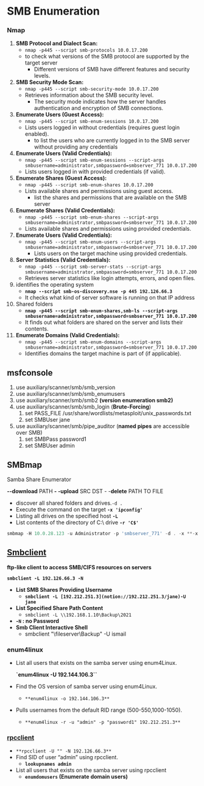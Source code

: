 # SMB Enumeration

### Nmap

1. **SMB Protocol and Dialect Scan:**
    - `nmap -p445 --script smb-protocols 10.0.17.200`
    - to check what versions of the SMB protocol are supported by the target server
        - Different versions of SMB have different features and security levels.
2. **SMB Security Mode Scan:**
    - `nmap -p445 --script smb-security-mode 10.0.17.200`
    - Retrieves information about the SMB security level.
        - The security mode indicates how the server handles authentication and encryption of SMB connections.
3. **Enumerate Users (Guest Access):**
    - `nmap -p445 --script smb-enum-sessions 10.0.17.200`
    - Lists users logged in without credentials (requires guest login enabled).
        - to list the users who are currently logged in to the SMB server without providing any credentials
4. **Enumerate Users (Valid Credentials):**
    - `nmap -p445 --script smb-enum-sessions --script-args smbusername=administrator,smbpassword=smbserver_771 10.0.17.200`
    - Lists users logged in with provided credentials (if valid).
5. **Enumerate Shares (Guest Access):**
    - `nmap -p445 --script smb-enum-shares 10.0.17.200`
    - Lists available shares and permissions using guest access.
        - list the shares and permissions that are available on the SMB server
6. **Enumerate Shares (Valid Credentials):**
    - `nmap -p445 --script smb-enum-shares --script-args smbusername=administrator,smbpassword=smbserver_771 10.0.17.200`
    - Lists available shares and permissions using provided credentials.
7. **Enumerate Users (Valid Credentials):**
    - `nmap -p445 --script smb-enum-users --script-args smbusername=administrator,smbpassword=smbserver_771 10.0.17.200`
        - Lists users on the target machine using provided credentials.
8. **Server Statistics (Valid Credentials):**
    - `nmap -p445 --script smb-server-stats --script-args smbusername=administrator,smbpassword=smbserver_771 10.0.17.200`
    - Retrieves server statistics like login attempts, errors, and open files.
9. identifies the operating system
    - **`nmap --script smb-os-discovery.nse -p 445 192.126.66.3`**
    - It checks what kind of server software is running on that IP address
10. Shared folders
    - **`nmap -p445 --script smb-enum-shares,smb-ls --script-args smbusername=administrator,smbpassword=smbserver_771 10.0.17.200`**
    - It finds out what folders are shared on the server and lists their contents.
11. **Enumerate Domains (Valid Credentials):**
    - `nmap -p445 --script smb-enum-domains --script-args smbusername=administrator,smbpassword=smbserver_771 10.0.17.200`
    - Identifies domains the target machine is part of (if applicable).

## msfconsole

1. use auxiliary/scanner/smb/smb_version
2. use auxiliary/scanner/smb/smb_enumusers
3. use auxiliary/scanner/smb/smb2 **(version enumeration smb2)**
4. use auxiliary/scanner/smb/smb_login (**Brute-Forcing**)
    1. set PASS_FILE /usr/share/wordlists/metasploit/unix_passwords.txt
    2. set SMBUser jane
5. use auxiliary/scanner/smb/pipe_auditor (**named pipes** are accessible over SMB)
    1. set SMBPass password1
    2. set SMBUser admin
    

## SMBmap

Samba Share Enumerator

**--download** PATH  **- -upload** SRC DST - -**delete** PATH TO FILE

- discover all shared folders and drives.`-d .`
- Execute the command on the target **`-x 'ipconfig'`**
- Listing all drives on the specified host **`-L`**
- List contents of the directory of C:\ drive **`-r 'C$'`**

```jsx
smbmap -H 10.0.28.123 -u Administrator -p 'smbserver_771' -d . -x **-x 'ipconfig' -L -r 'C$'**
```

## [Smbclient](https://medium.com/@ibo1916a/smbclient-command-2803de274e46)

**ftp-like client to access SMB/CIFS resources on servers**

**`smbclient -L 192.126.66.3 -N`**

- **List SMB Shares Providing Username**
    - **`smbclient -L [192.212.251.3](notion://192.212.251.3/jane)-U jane`**
- **List Specified Share Path Content**
    - `smbclient -L \\192.168.1.10\Backup\2021`
- **-`N` : no Password**
- **Smb Client Interactive Shell**
    - smbclient "\\fileserver\Backup" -U ismail

### enum4linux

- List all users that exists on the samba server  using enum4Linux.
    
    **`enum4linux -U 192.144.106.3``**
    
- Find the OS version of samba server using enum4Linux.
    - `**enum4linux -o 192.144.106.3**`
- Pulls usernames from the default RID range (500-550,1000-1050).
    - `**enum4linux -r -u "admin" -p "password1" 192.212.251.3**`

### [rpcclient](https://book.hacktricks.xyz/network-services-pentesting/pentesting-smb/rpcclient-enumeration)

- `**rpcclient -U "" -N 192.126.66.3**`
- Find SID of user “admin” using rpcclient.
    - **`lookupnames admin`**
- List all users that exists on the samba server using rpcclient
    - **`enumdomusers` (Enumerate domain users)**